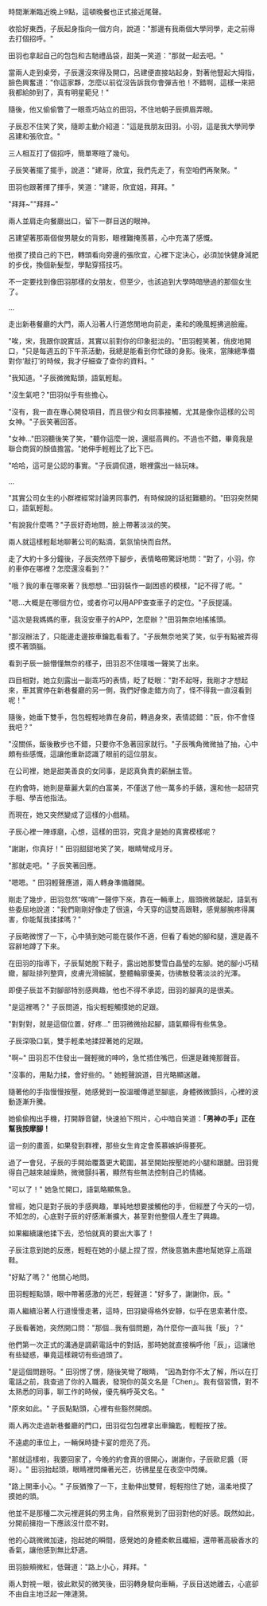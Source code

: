 時間漸漸臨近晚上9點，這頓晚餐也正式接近尾聲。

收拾好東西，子辰起身指向一個方向，說道："那邊有我兩個大學同學，走之前得去打個招呼。"

田羽也拿起自己的包包和古馳禮品袋，甜美一笑道："那就一起去吧。"

當兩人走到桌旁，子辰還沒來得及開口，呂建便直接站起身，對著他豎起大拇指，臉色興奮道："你這家夥，怎麼以前從沒告訴我你會彈吉他！不錯啊，這樣一來把我都給帥到了，真有明星範兒！"

隨後，他又偷偷瞥了一眼乖巧站立的田羽，不住地朝子辰擠眉弄眼。

子辰忍不住笑了笑，隨即主動介紹道："這是我朋友田羽。小羽，這是我大學同學呂建和張欣宜。"

三人相互打了個招呼，簡單寒暄了幾句。

子辰笑著擺了擺手，說道："建哥，欣宜，我們先走了，有空咱們再聚聚。"

田羽也跟著揮了揮手，笑道："建哥，欣宜姐，拜拜。"

"拜拜~""拜拜~"

兩人並肩走向餐廳出口，留下一群目送的眼神。

呂建望著那兩個俊男靚女的背影，眼裡難掩羨慕，心中充滿了感慨。

他摸了摸自己的下巴，轉頭看向旁邊的張欣宜，心裡下定決心，必須加快健身減肥的步伐，換個新髮型，學點穿搭技巧。

不一定要找到像田羽那樣的女朋友，但至少，也該追到大學時暗戀過的那個女生了。

...

走出新巷餐廳的大門，兩人沿著人行道悠閒地向前走，柔和的晚風輕拂過臉龐。

"唉，宋，我跟你說實話，其實以前對你的印象挺淡的。"田羽輕笑著，俏皮地開口，"只是每週五的下午茶活動，我總是能看到你忙碌的身影。後來，當陳總準備對你‘敲打’的時候，我才仔細查了查你的資料。"

"我知道。"子辰微微點頭，語氣輕鬆。

"沒生氣吧？"田羽似乎有些擔心。

"沒有，我一直在專心開發項目，而且很少和女同事接觸，尤其是像你這樣的公司女神。"子辰笑著回答。

"女神…"田羽聽後笑了笑，"聽你這麼一說，還挺高興的。不過也不錯，畢竟我是聯合商貿的顏值擔當。"她伸手輕輕比了比下巴。

"哈哈，這可是公認的事實。"子辰調侃道，眼裡露出一絲玩味。

...

"其實公司女生的小群裡經常討論男同事們，有時候說的話挺難聽的。"田羽突然開口，語氣輕鬆。

"有說我什麼嗎？"子辰好奇地問，臉上帶著淡淡的笑。

兩人就這樣輕鬆地聊著公司的點滴，氣氛愉快而自然。

走了大約十多分鐘後，子辰突然停下腳步，表情略帶驚訝地問："對了，小羽，你的車停在哪裡？怎麼還沒看到？"

"哦？我的車在哪來著？我想想…"田羽裝作一副困惑的模樣，"記不得了呢。"

"嗯…大概是在哪個方位，或者你可以用APP查查車子的定位。"子辰提議。

"這次是我媽媽的車，我沒安車子的APP，怎麼辦？"田羽無奈地搖搖頭。

"那沒辦法了，只能邊走邊按車鑰匙看看了。"子辰無奈地笑了笑，似乎有點被弄得摸不著頭腦。

看到子辰一臉懵懂無奈的樣子，田羽忍不住噗嗤一聲笑了出來。

四目相對，她立刻露出一副乖巧的表情，眨了眨眼："對不起呀，我剛才才想起來，車其實停在新巷餐廳的另一側，我們好像走錯方向了，怪不得我一直沒看到呢！"

隨後，她垂下雙手，包包輕輕地靠在身前，轉過身來，表情認錯："辰，你不會怪我吧？"

"沒關係，飯後散步也不錯，只要你不急著回家就行。"子辰嘴角微微抽了抽，心中頗有些感慨，這讓他重新認識了眼前的這位朋友。

在公司裡，她是甜美善良的女同事，是認真負責的薪酬主管。

在約會時，她則是華麗大氣的白富美，不僅送了他一萬多的手錶，還和他一起研究手相、學吉他指法。

而現在，她又突然變成了這樣的小戲精。

子辰心裡一陣琢磨，心想，這樣的田羽，究竟才是她的真實模樣呢？

"謝謝，你真好！" 田羽甜甜地笑了笑，眼睛彎成月牙。

"那就走吧。" 子辰笑著回應。

"嗯嗯。" 田羽輕聲應道，兩人轉身準備離開。

剛走了幾步，田羽忽然“唉唷”一聲停下來，靠在一輛車上，眉頭微微皺起，語氣有些委屈地說道："我們剛剛好像走了很遠，今天穿的這雙高跟鞋，感覺腳腕疼得厲害，你能幫我揉揉嗎？"

子辰略微愣了一下，心中猜到她可能在裝作不適，但看了看她的腳和腿，還是義不容辭地蹲了下來。

在田羽的指導下，子辰幫她脫下鞋子，露出她那雙雪白晶瑩的左腳。她的腳小巧精緻，腳趾排列整齊，皮膚光滑細膩，整體輪廓優美，彷彿散發著淡淡的光澤。

即便子辰並不對腳部特別感興趣，他也不得不承認，田羽的腳真的是很美。

"是這裡嗎？" 子辰問道，指尖輕輕觸摸她的足跟。

"對對對，就是這個位置，好疼…" 田羽微微抬起腳，語氣顯得有些焦急。

子辰深吸口氣，雙手輕柔地揉捏著她的足跟。

"啊~" 田羽忍不住發出一聲輕微的呻吟，急忙捂住嘴巴，但還是難掩那聲音。

"沒事的，用點力揉，會好些的。" 她輕聲說道，目光略顯迷離。

隨著他的手指慢慢按壓，她感覺到一股溫暖傳遞至腳底，身體微微顫抖，心裡的波動逐漸升騰。

她偷偷掏出手機，打開靜音鍵，快速拍下照片，心中暗自笑道：**「男神の手」正在幫我按摩腳！** 

這一刻的畫面，如果發到群裡，那些女生肯定會羨慕嫉妒得要死。

過了一會兒，子辰的手開始覆蓋更大範圍，甚至開始按壓她的小腿和跟腱。田羽覺得自己越來越燥熱，微微顫抖著，顯然有些無法控制自己的情緒。

"可以了！" 她急忙開口，語氣略顯焦急。

曾經，她只是對子辰的手感興趣，單純地想要接觸他的手，但經歷了今天的一切，不知怎的，心底對子辰的好感漸漸擴大，甚至對他整個人產生了興趣。

如果繼續讓他揉下去，恐怕就真的要出大事了！

子辰注意到她的反應，輕輕在她的小腿上捏了捏，然後意猶未盡地幫她穿上高跟鞋。

"好點了嗎？" 他關心地問。

田羽輕輕點頭，眼中帶著感激的光芒，輕聲道："好多了，謝謝你，辰。"

兩人繼續沿著人行道慢慢走著，這時，田羽變得格外安靜，似乎在思索著什麼。

子辰看著她，突然開口問："那個…我有個問題，為什麼你一直叫我「辰」？"

他們第一次正式的溝通是調薪電話中的對話，那時她就直接稱呼他「辰」，這讓他有些疑惑，畢竟這樣親切有些過頭了。

"是這個問題呀。" 田羽愣了愣，隨後笑彎了眼睛， "因為對你不太了解，所以在打電話之前，我查過了你的入職表，發現你的英文名是「Chen」。我有個習慣，對不太熟悉的同事，聊工作的時候，優先稱呼英文名。"

"原來如此。" 子辰點點頭，心裡有些豁然開朗。

兩人再次走過新巷餐廳的門口，田羽從包包裡拿出車鑰匙，輕輕按了按。

不遠處的車位上，一輛保時捷卡宴的燈亮了亮。

"那就這樣啦，我要回家了，今晚的約會真的很開心，謝謝你，子辰歐尼醬（哥哥）。" 田羽抬起頭，眼睛裡閃爍著光芒，彷彿星星在夜空中閃爍。

"路上開車小心。" 子辰猶豫了一下，主動伸出雙臂，輕輕抱住了她，溫柔地摸了摸她的頭。

他並不是那種二次元裡遲鈍的男主角，自然察覺到了田羽對他的好感。既然如此，分開前擁抱一下應該沒什麼不對。

他的心跳微微加速，抱起她的瞬間，感覺她的身體柔軟且纖細，還帶著高級香水的香氣，讓他感到無比舒適。

田羽臉頰微紅，低聲道："路上小心，拜拜。"

兩人對視一眼，彼此默契的微笑後，田羽轉身駛向車輛，子辰目送她離去，心底卻不由自主地泛起一陣漣漪。